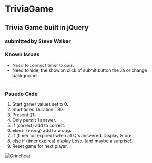 # TriviaGame

## Trivia Game built in jQuery

### submitted by Steve Walker

### Known Issues

* Need to connect timer to quiz.
* Need to hide, the show on click of submit button the .ra or change background <div>.

### Psuedo Code

1. Start game/ values set to 0.
2. Start timer. Duration TBD.
3. Present Q1.
4. Only permit 1 answer.
5. if (correct) add to correct.
6. else if (wrong) add to wrong.
7. if (timer not expired) when all Q's answered. Display Score.
8. else if (timer expires) display Lose. [and maybe a surprise!]
9. Reset game for next player.

![Grinchcat](https://octodex.github.com/images/grinchtocat.gif)